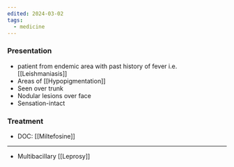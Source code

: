 ```yaml
---
edited: 2024-03-02
tags:
  - medicine
---
```

### Presentation
- patient from endemic area with past history of fever i.e. [[Leishmaniasis]] 
- Areas of [[Hypopigmentation]] 
- Seen over trunk
- Nodular lesions over face
- Sensation-intact 

### Treatment
- DOC: [[Miltefosine]] 

---
- Multibacillary [[Leprosy]] 